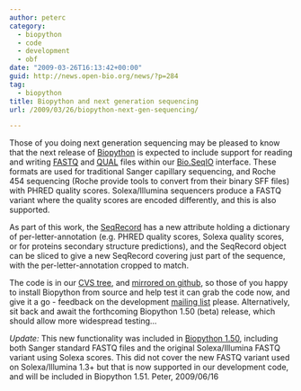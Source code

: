 ```yaml
---
author: peterc
category:
  - biopython
  - code
  - development
  - obf
date: "2009-03-26T16:13:42+00:00"
guid: http://news.open-bio.org/news/?p=284
tag:
  - biopython
title: Biopython and next generation sequencing
url: /2009/03/26/biopython-next-gen-sequencing/

---
```

Those of you doing next generation sequencing may be pleased to know that the next release of [Biopython](http://www.biopython.org) is expected to include support for reading and writing [FASTQ](http://bioperl.org/wiki/FASTQ_sequence_format) and [QUAL](http://bioperl.org/wiki/Qual_sequence_format) files within our [Bio.SeqIO](http://biopython.org/wiki/SeqIO) interface. These formats are used for traditional Sanger capillary sequencing, and Roche 454 sequencing (Roche provide tools to convert from their binary SFF files) with PHRED quality scores. Solexa/Illumina sequencers produce a FASTQ variant where the quality scores are encoded differently, and this is also supported.

As part of this work, the [SeqRecord](http://biopython.org/wiki/SeqRecord) has a new attribute holding a dictionary of per-letter-annotation (e.g. PHRED quality scores, Solexa quality scores, or for proteins secondary structure predictions), and the SeqRecord object can be sliced to give a new SeqRecord covering just part of the sequence, with the per-letter-annotation cropped to match.

The code is in our [CVS tree](http://biopython.org/wiki/CVS), and [mirrored on github](http://github.com/biopython/biopython/tree/master), so those of you happy to install Biopython from source and help test it can grab the code now, and give it a go - feedback on the development [mailing list](http://biopython.org/wiki/Mailing_lists) please. Alternatively, sit back and await the forthcoming Biopython 1.50 (beta) release, which should allow more widespread testing...

_Update:_ This new functionality was included in [Biopython 1.50](http://news.open-bio.org/news/2009/04/biopython-release-150/ "Biopython 1.50"), including both Sanger standard FASTQ files and the original Solexa/Illumina FASTQ variant using Solexa scores. This did not cover the new FASTQ variant used on Solexa/Illumina 1.3+ but that is now supported in our development code, and will be included in Biopython 1.51. Peter, 2009/06/16
